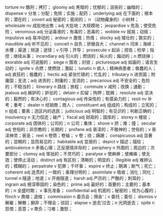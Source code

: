 torture nv 酷刑；拷打；
gloomy adj 黑暗的；忧郁的；沮丧的；幽暗的；
dispense v 分发；分配；免除；实施；配药；
underlying adj 在下面的；根本的；潜在的；
covert adj 秘密的；密闭的； n （动物藏身的）小树林；
wholesale nv 成批地出售；adj 大批地；大规模地；
jeopardise v 危及；使受危险；
venomous adj 分泌毒液的；有毒的；恶毒的；
wobble nv 摇晃；动摇；
impulsive adj 易冲动的；
ardour n 激情；热情；
stocky adj 矮壮的；敦实的；
inaudible adj 听不见的；
conceit n 自负；骄傲自大；
channel n 河床；海峡；水槽；渠道；频道；途径；v 引导；开导；
prosecute v 起诉；控告；检举；指控；继续从事； 
incendiary adj 引火的；燃烧的；纵火的；煽动的；n 燃烧弹；
exorable adj 可说服的；
siege n 围攻；封锁；
picturesque adj 如画的；语言生动的；
ignite v 点燃；使燃烧；激起；
lunatic n 疯人；精神病患者；极蠢的人；adj 疯狂的；极蠢的；
hectic adj 紧张忙碌的；忙乱的；
tributary n 进贡国；附庸国；支流；adj 进贡的；附庸的；支流的；
precarious adj 不安全的；危险的；不稳当的；
itinerary n 路线；旅程；
commute v 减刑；改换；通勤；
jealous adj 嫉妒的；妒忌的；
detain v 扣留；拘押；耽搁；
resolute adj 坚决的；毅然的；有决心的；
contagious adj 传染性的；有感染力的；
resit nv 补考；重考；
dealer n 经销商；商人；
constituent adj 组成的；构成的；立宪的；n 组成；要素；选区内的选民；
judicious adj 明智的；有见识的；判断正确的；
insolvency n 无力偿还；破产；
fiscal adj 财政的；国库的；
storey n 楼层；
corporate adj 团体的；公司的；n 公司；集体；
shove v 挤；推；撞；
secular adj 世俗的；非宗教的；长期的；
profane adj 亵渎的；不敬神的；世俗的；v 亵渎神灵；亵圣；
reel n 卷筒；卷轴； v 卷；绕；蹒跚；
conspicuous adj 显著的；显眼的；显而易见的；
habitable adj 宜居的；
depict v 描述；描绘；
ambivalence n 矛盾心理；正反感情并存的；
periphery n 外围的；周边的；次要部分；
clumsy adj 笨拙的；不灵巧的；
paralyse v 使麻痹；使瘫痪；使无效；使停止活动；
distinct adj 有区别；清晰的；明显的；
illegible adj 难辨认的；模糊的；
perpatrate v 犯罪；干坏事；
expire v 终止；期满；断气；死亡；
coherent adj 连贯的；一致的；条理分明的；
assimilate v 吸收；消化；同化；
tunnel n 隧道；地道；v 开凿隧道；
harsh adj 严厉的；严酷的；刺耳的；
ingrain adj 根深蒂固的；染色的；
prime adj  最好的；首要的；主要的；基本的；n 全盛时期； v  事先准备；
confidential adj 机密的；秘密的；视为心腹的；
flinch v 畏缩；退缩；
commission n 委员会；佣金‘；v 委托；委任；
dismiss v 解雇；解散；摒弃；不理会；驳回；
elapse v 逝去’过去；n 光阴逝去；
spite n 怨恨；恶意；v 欺负；刁难；激怒；
